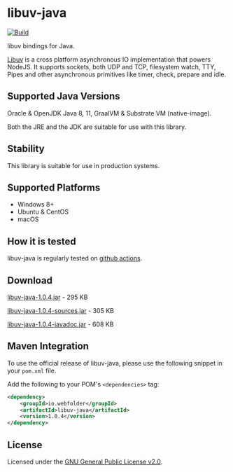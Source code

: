 # libuv-java

[![Build](https://github.com/webfolderio/libuv-java/workflows/libuv-java/badge.svg)](https://github.com/webfolderio/libuv-java/actions?query=workflow%3Alibuv-java)

libuv bindings for Java.

[Libuv](https://github.com/libuv/libuv) is a cross platform asynchronous IO implementation that powers NodeJS. It supports sockets, both UDP and TCP, filesystem watch, TTY, 
Pipes and other asynchronous primitives like timer, check, prepare and idle.

Supported Java Versions
-----------------------

Oracle & OpenJDK Java 8, 11, GraalVM & Substrate VM (native-image).

Both the JRE and the JDK are suitable for use with this library.

Stability
---------
This library is suitable for use in production systems.

Supported Platforms
-------------------
* Windows 8+
* Ubuntu & CentOS
* macOS

How it is tested
----------------
libuv-java is regularly tested on [github actions](https://github.com/webfolderio/libuv-java/actions?query=workflow%3Alibuv-java).

Download
--------

[libuv-java-1.0.4.jar](https://repo1.maven.org/maven2/io/webfolder/libuv-java/1.0.4/libuv-java-1.0.4.jar) - 295 KB

[libuv-java-1.0.4-sources.jar](https://repo1.maven.org/maven2/io/webfolder/libuv-java/1.0.4/libuv-java-1.0.4-sources.jar) - 305 KB

[libuv-java-1.0.4-javadoc.jar](https://repo1.maven.org/maven2/io/webfolder/libuv-java/1.0.4/libuv-java-1.0.4-javadoc.jar) - 608 KB

Maven Integration
-----------------

To use the official release of libuv-java, please use the following snippet in your `pom.xml` file.

Add the following to your POM's `<dependencies>` tag:

```xml
<dependency>
    <groupId>io.webfolder</groupId>
    <artifactId>libuv-java</artifactId>
    <version>1.0.4</version>
</dependency>
```

License
-------
Licensed under the [GNU General Public License v2.0](https://github.com/webfolderio/libuv-java/blob/master/LICENSE).
